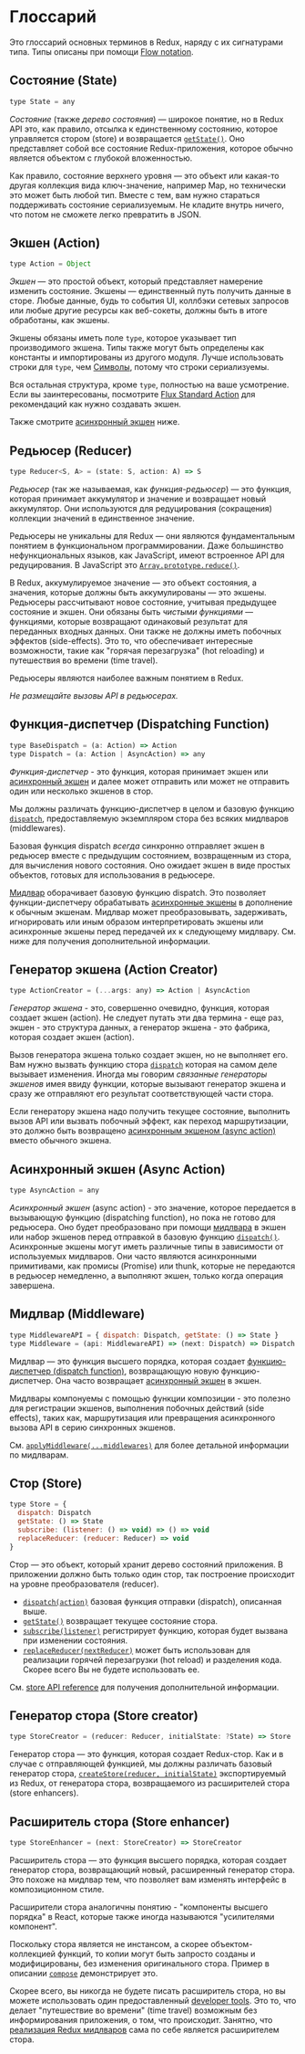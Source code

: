 # Глоссарий

Это глоссарий основных терминов в Redux, наряду с их сигнатурами типа. Типы описаны при помощи [Flow notation](http://flowtype.org/docs/quick-reference.html).

## Состояние (State)

```js
type State = any
```

*Состояние* (также *дерево состояния*) — широкое понятие, но в Redux API это, как правило, отсылка к единственному состоянию, которое управляется стором (store) и возвращается [`getState()`](api/Store.md#getState). Оно представляет собой все состояние Redux-приложения, которое обычно является объектом с глубокой вложенностью.

Как правило, состояние верхнего уровня — это объект или какая-то другая коллекция вида ключ-значение, например Map, но технически это может быть любой тип. Вместе с тем, вам нужно стараться поддерживать состояние сериализуемым. Не кладите внутрь ничего, что потом не сможете легко превратить в JSON.

## Экшен (Action)

```js
type Action = Object
```

*Экшен* — это простой объект, который представляет намерение изменить состояние. Экшены — единственный путь получить данные в сторе. Любые данные, будь то события UI, коллбэки сетевых запросов или любые другие ресурсы как веб-сокеты, должны быть в итоге обработаны, как экшены.

Экшены обязаны иметь поле `type`, которое указывает тип производимого экшена. Типы также могут быть определены как константы и импортированы из другого модуля. Лучше использовать строки для `type`, чем [Символы](https://developer.mozilla.org/en/docs/Web/JavaScript/Reference/Global_Objects/Symbol), потому что строки сериализуемы.

Вся остальная структура, кроме `type`, полностью на ваше усмотрение. Если вы заинтересованы, посмотрите [Flux Standard Action](https://github.com/acdlite/flux-standard-action) для рекомендаций как нужно создавать экшен.

Также смотрите [асинхронный экшен](#async-action) ниже.

## Редьюсер (Reducer)

```js
type Reducer<S, A> = (state: S, action: A) => S
```

*Редьюсер* (так же называемая, как *функция-редьюсер*) — это функция, которая принимает аккумулятор и значение и возвращает новый аккумулятор. Они используются для редуцирования (сокращения) коллекции значений в единственное значение.

Редьюсеры не уникальны для Redux — они являются фундаментальным понятием в функциональном программировании. Даже большинство нефункциональных языков, как JavaScript, имеют встроенное API для редуцирования. В JavaScript это [`Array.prototype.reduce()`](https://developer.mozilla.org/en-US/docs/Web/JavaScript/Reference/Global_Objects/Array/Reduce).

В Redux, аккумулируемое значение — это объект состояния, а значения, которые должны быть аккумулированы — это экшены. Редьюсеры рассчитывают новое состояние, учитывая предыдущее состояние и экшен. Они обязаны быть *чистыми функциями* — функциями, которые возвращают одинаковый результат для переданных входных данных. Они также не должны иметь побочных эффектов (side-effects). Это то, что обеспечивает интересные возможности, такие как "горячая перезагрузка" (hot reloading) и путешествия во времени (time travel).

Редьюсеры являются наиболее важным понятием в Redux.

*Не размещайте вызовы API в редьюсерах.*

## Функция-диспетчер (Dispatching Function)

```js
type BaseDispatch = (a: Action) => Action
type Dispatch = (a: Action | AsyncAction) => any
```

*Функция-диспетчер* - это функция, которая принимает экшен или [асинхронный экшен](#async-action) и далее может отправить или  может не отправить один или несколько экшенов в стор.

Мы должны различать функцию-диспетчер в целом и базовую функцию [`dispatch`](api/Store.md#dispatch), предоставляемую экземпляром стора без всяких мидлваров (middlewares).

Базовая функция dispatch *всегда* синхронно отправляет экшен в редьюсер вместе с предыдущим состоянием, возвращенным из стора, для вычисления нового состояния. Оно ожидает экшен в виде простых объектов, готовых для использования в редьюсере.

[Мидлвар](#middleware) оборачивает базовую функцию dispatch. Это позволяет функции-диспетчеру обрабатывать [асинхронные экшены](#async-action) в дополнение к обычным экшенам. Мидлвар может преобразовывать, задерживать, игнорировать или иным образом интерпретировать экшены или асинхронные экшены перед передачей их к следующему мидлвару. См. ниже для получения дополнительной информации.

## Генератор экшена (Action Creator)

```js
type ActionCreator = (...args: any) => Action | AsyncAction
```
*Генератор экшена* - это, совершенно очевидно, функция, которая создает экшен (action). Не следует путать эти два термина - еще раз, экшен -  это структура данных, а генератор экшена - это фабрика, которая создает экшен (action).

Вызов генератора экшена только создает экшен, но не выполняет его. Вам нужно вызвать функцию стора [`dispatch`](api/Store.md#dispatch) которая на самом деле вызывает изменения. Иногда мы говорим *связанные генераторы экшенов* имея ввиду функции, которые вызывают генератор экшена и сразу же отправляют его результат соответствующей  части стора.

Если генератору экшена надо получить текущее состояние, выполнить вызов API или вызвать побочный эффект, как переход маршрутизации, это должно быть возвращено [асинхронным экшеном (async action)](#async-action) вместо обычного экшена.

## Асинхронный экшен (Async Action)

```js
type AsyncAction = any
```
*Асинхронный экшен* (async action) - это значение, которое передается в вызывающую функцию (dispatching function), но пока не готово для редьюсера. Оно будет преобразовано при помощи [мидлвара](#middleware) в экшен или набор экшенов перед отправкой в базовую функцию [`dispatch()`](api/Store.md#dispatch). Асинхронные экшены могут иметь различные типы в зависимости от используемых мидлваров. Они часто являются асинхронными примитивами, как промисы (Promise) или thunk, которые не передаются в редьюсер немедленно, а выполняют экшен, только когда операция завершена.

## Мидлвар (Middleware)

```js
type MiddlewareAPI = { dispatch: Dispatch, getState: () => State }
type Middleware = (api: MiddlewareAPI) => (next: Dispatch) => Dispatch
```

Мидлвар — это функция высшего порядка, которая создает [функцию-диспетчер (dispatch function)](#dispatching-function), возвращающую новую функцию-диспетчер. Она часто возвращает [асинхронный экшен](#async-action) в экшен.

Мидлвары компонуемы с помощью функции композиции - это полезно для регистрации экшенов, выполнения побочных действий (side effects), таких как, маршрутизация или превращения асинхронного вызова API в серию синхронных экшенов.

См. [`applyMiddleware(...middlewares)`](./api/applyMiddleware.md) для более детальной информации по мидлварам.

## Стор (Store)

```js
type Store = {
  dispatch: Dispatch
  getState: () => State
  subscribe: (listener: () => void) => () => void
  replaceReducer: (reducer: Reducer) => void
}
```

Стор — это объект, который хранит дерево состояний приложения.
В приложении должно быть только один стор, так построение происходит на уровне преобразователя (reducer).

- [`dispatch(action)`](api/Store.md#dispatch) базовая функция отправки (dispatch), описанная выше.
- [`getState()`](api/Store.md#getState) возвращает текущее состояние стора.
- [`subscribe(listener)`](api/Store.md#subscribe) регистрирует функцию, которая будет вызвана при изменении состояния.
- [`replaceReducer(nextReducer)`](api/Store.md#replaceReducer) может быть использован для реализации горячей перезагрузки (hot reload) и разделения кода. Скорее всего Вы не будете использовать ee.

См. [store API reference](api/Store.md#dispatch) для получения дополнительной информации.

## Генератор стора (Store creator)

```js
type StoreCreator = (reducer: Reducer, initialState: ?State) => Store
```

Генератор стора — это функция, которая создает Redux-стор. Как и в случае с отправляющей функцией, мы должны различать базовый генератор стора, [`createStore(reducer, initialState)`](api/createStore.md) экспортируемый из Redux, от генератора стора, возвращаемого из расширителей стора (store enhancers).

## Расширитель стора (Store enhancer)

```js
type StoreEnhancer = (next: StoreCreator) => StoreCreator
```

Расширитель стора — это функция высшего порядка, которая создает генератор стора, возвращающий новый, расширенный генератор стора. Это похоже на мидлвар тем, что позволяет вам изменять интерфейс в композиционном стиле.

Расширители стора аналогичны понятию - "компоненты высшего порядка" в React, которые также иногда называются "усилителями компонент".

Поскольку стора является не инстансом, а скорее объектом-коллекцией функций, то копии могут быть запросто созданы и модифицированы, без изменения оригинального стора. Пример в описании [`compose`](api/compose.md) демонстрирует это.

Скорее всего, вы никогда не будете писать расширитель стора, но вы можете использовать один предоставленный [developer tools](https://github.com/gaearon/redux-devtools). Это то, что делает "путешествие во времени" (time travel) возможным без информирования приложения, о том, что происходит. Занятно, что [реализация Redux мидлваров](api/applyMiddleware.md) сама по себе является расширителем стора.
